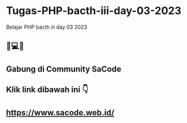 # Tugas-PHP-bacth-iii-day-03-2023

Belajar PHP bacth iii day 03 2023

## 📗💻🚀

## Gabung di Community SaCode

## Klik link dibawah ini 👇

## https://www.sacode.web.id/
